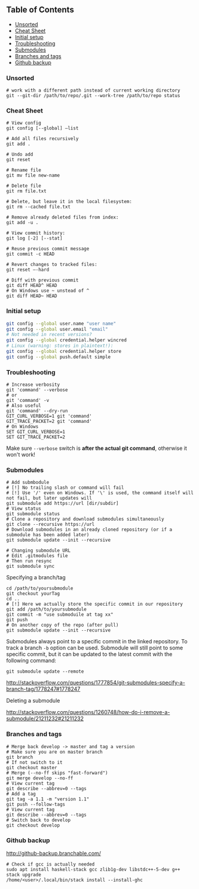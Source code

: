 ## Table of Contents
* [Unsorted](#unsorted)
* [Cheat Sheet](#cheat-sheet)
* [Initial setup](#initial-setup)
* [Troubleshooting](#troubleshooting)
* [Submodules](#submodules)
* [Branches and tags](#branches-and-tags)
* [Github backup](#github-backup)

### Unsorted
``` shell
# work with a different path instead of current working directory
git --git-dir /path/to/repo/.git --work-tree /path/to/repo status
```

### Cheat Sheet
```shell
# View config
git config [--global] –list

# Add all files recursively
git add .

# Undo add
git reset

# Rename file
git mv file new-name

# Delete file
git rm file.txt

# Delete, but leave it in the local filesystem:
git rm --cached file.txt

# Remove already deleted files from index:
git add -u .

# View commit history:
git log [-2] [--stat]

# Reuse previous commit message
git commit -c HEAD

# Revert changes to tracked files:
git reset –-hard

# Diff with previous commit
git diff HEAD^ HEAD
# On Windows use ~ unstead of ^
git diff HEAD~ HEAD
```

### Initial setup
```bash
git config --global user.name "user name"
git config --global user.email "email"
# Not needed in recent versions?
git config --global credential.helper wincred
# Linux (warning: stores in plaintext!):
git config --global credential.helper store
git config --global push.default simple
```

### Troubleshooting
``` shell
# Increase verbosity
git 'command' --verbose
# or
git 'command' -v
# Also useful
git 'command' --dry-run
GIT_CURL_VERBOSE=1 git 'command'
GIT_TRACE_PACKET=2 git 'command'
# On Windows
SET GIT_CURL_VERBOSE=1
SET GIT_TRACE_PACKET=2
```
Make sure `--verbose` switch is **after the actual git command**, otherwise it won't work!

### Submodules
``` shell
# Add submbodule
# [!] No trailing slash or command will fail
# [!] Use '/' even on Windows. If '\' is used, the command itself will not fail, but later updates will
git submodule add https://url [dir/subdir]
# View status
git submodule status
# Clone a repository and download submodules simultaneously
git clone --recursive https://url
# Download submodules in an already cloned repository (or if a submodule has been added later)
git submodule update --init --recursive

# Changing submodule URL
# Edit .gitmodules file
# Then run resync
git submodule sync
```
Specifying a branch/tag
``` shell
cd /path/to/yoursubmodule
git checkout yourTag
cd ..
# [!] Here we actually store the specific commit in our repository
git add /path/to/yoursubmodule
git commit -m "use submoduile at tag xx"
git push
# On another copy of the repo (after pull)
git submodule update --init --recursive
```
Submodules always point to a specific commit in the linked repository. To track a branch `-b` option can be used. Submodule will still point to some specific commit, but it can be updated to the latest commit with the following command:
``` shell
git submodule update --remote
```
http://stackoverflow.com/questions/1777854/git-submodules-specify-a-branch-tag/1778247#1778247

Deleting a submodule

http://stackoverflow.com/questions/1260748/how-do-i-remove-a-submodule/21211232#21211232
### Branches and tags

``` shell
# Merge back develop -> master and tag a version
# Make sure you are on master branch
git branch
# If not switch to it
git checkout master
# Merge (--no-ff skips "fast-forward")
git merge develop --no-ff
# View current tag
git describe --abbrev=0 --tags
# Add a tag
git tag -a 1.1 -m "version 1.1"
git push --follow-tags
# View current tag
git describe --abbrev=0 --tags
# Switch back to develop
git checkout develop
```
### Github backup
http://github-backup.branchable.com/
```
# Check if gcc is actually needed
sudo apt install haskell-stack gcc zlib1g-dev libstdc++-5-dev g++
stack upgrade
/home/<user>/.local/bin/stack install --install-ghc
```
